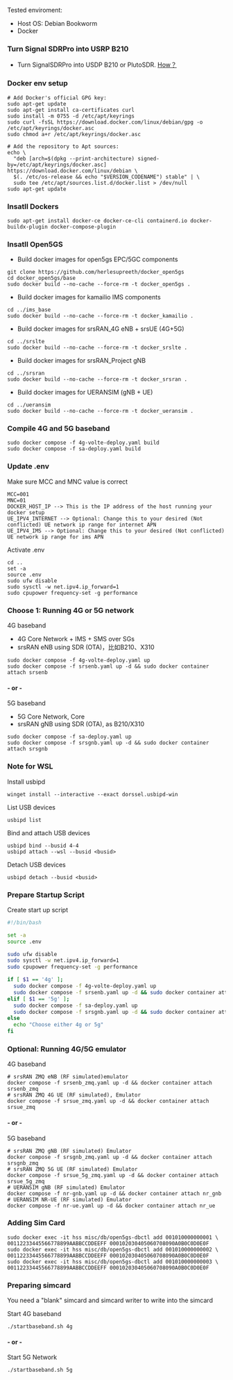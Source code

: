 Tested enviroment:
- Host OS: Debian Bookworm
- Docker

### Turn Signal SDRPro into USRP B210
- Turn SignalSDRPro into USDP B210 or PlutoSDR.  [How？](https://github.com/signalens/signalsdrpro_docs/blob/main/transform.md)

### Docker env setup

```
# Add Docker's official GPG key:
sudo apt-get update
sudo apt-get install ca-certificates curl
sudo install -m 0755 -d /etc/apt/keyrings
sudo curl -fsSL https://download.docker.com/linux/debian/gpg -o /etc/apt/keyrings/docker.asc
sudo chmod a+r /etc/apt/keyrings/docker.asc

# Add the repository to Apt sources:
echo \
  "deb [arch=$(dpkg --print-architecture) signed-by=/etc/apt/keyrings/docker.asc] https://download.docker.com/linux/debian \
  $(. /etc/os-release && echo "$VERSION_CODENAME") stable" | \
  sudo tee /etc/apt/sources.list.d/docker.list > /dev/null
sudo apt-get update
```

### Insatll Dockers

```
sudo apt-get install docker-ce docker-ce-cli containerd.io docker-buildx-plugin docker-compose-plugin
```

### Insatll Open5GS

- Build docker images for open5gs EPC/5GC components
```
git clone https://github.com/herlesupreeth/docker_open5gs
cd docker_open5gs/base
sudo docker build --no-cache --force-rm -t docker_open5gs .
```
- Build docker images for kamailio IMS components
```
cd ../ims_base
sudo docker build --no-cache --force-rm -t docker_kamailio .
```
- Build docker images for srsRAN_4G eNB + srsUE (4G+5G)
```
cd ../srslte
sudo docker build --no-cache --force-rm -t docker_srslte .
```
- Build docker images for srsRAN_Project gNB
```
cd ../srsran
sudo docker build --no-cache --force-rm -t docker_srsran .
```
- Build docker images for UERANSIM (gNB + UE)
```
cd ../ueransim
sudo docker build --no-cache --force-rm -t docker_ueransim .
```


### Compile 4G and 5G baseband
```
sudo docker compose -f 4g-volte-deploy.yaml build
sudo docker compose -f sa-deploy.yaml build
```

### Update .env

Make sure MCC and MNC value is correct

```
MCC=001
MNC=01
DOCKER_HOST_IP --> This is the IP address of the host running your docker setup
UE_IPV4_INTERNET --> Optional: Change this to your desired (Not conflicted) UE network ip range for internet APN
UE_IPV4_IMS --> Optional: Change this to your desired (Not conflicted) UE network ip range for ims APN
```

Activate .env
```
cd ..
set -a
source .env
sudo ufw disable
sudo sysctl -w net.ipv4.ip_forward=1
sudo cpupower frequency-set -g performance
```


### Choose 1: Running 4G or 5G network

4G baseband
- 4G Core Network + IMS + SMS over SGs
- srsRAN eNB using SDR (OTA)，比如B210、X310
```
sudo docker compose -f 4g-volte-deploy.yaml up
sudo docker compose -f srsenb.yaml up -d && sudo docker container attach srsenb
```
#### - or -

5G baseband
- 5G Core Network, Core
- srsRAN gNB using SDR (OTA), as B210/X310
```
sudo docker compose -f sa-deploy.yaml up
sudo docker compose -f srsgnb.yaml up -d && sudo docker container attach srsgnb
```

### Note for WSL
Install usbipd
```
winget install --interactive --exact dorssel.usbipd-win
```

List USB devices
```
usbipd list
```

Bind and attach USB devices
```
usbipd bind --busid 4-4
usbipd attach --wsl --busid <busid>
```
Detach USB devices
```
usbipd detach --busid <busid>
```

### Prepare Startup Script
Create start up script
```startbaseband.sh
#!/bin/bash

set -a
source .env

sudo ufw disable
sudo sysctl -w net.ipv4.ip_forward=1
sudo cpupower frequency-set -g performance

if [ $1 == '4g' ];
  sudo docker compose -f 4g-volte-deploy.yaml up
  sudo docker compose -f srsenb.yaml up -d && sudo docker container attach srsenb
elif [ $1 == '5g' ];
  sudo docker compose -f sa-deploy.yaml up
  sudo docker compose -f srsgnb.yaml up -d && sudo docker container attach srsgnb
else
  echo "Choose either 4g or 5g"
fi
```

### Optional: Running 4G/5G emulator

4G baseband
``` 
# srsRAN ZMQ eNB (RF simulated)emulator
docker compose -f srsenb_zmq.yaml up -d && docker container attach srsenb_zmq
# srsRAN ZMQ 4G UE (RF simulated), Emulator
docker compose -f srsue_zmq.yaml up -d && docker container attach srsue_zmq
```

#### - or -

5G baseband
```
# srsRAN ZMQ gNB (RF simulated) Emulator
docker compose -f srsgnb_zmq.yaml up -d && docker container attach srsgnb_zmq
# srsRAN ZMQ 5G UE (RF simulated) Emulator
docker compose -f srsue_5g_zmq.yaml up -d && docker container attach srsue_5g_zmq
# UERANSIM gNB (RF simulated) Emulator
docker compose -f nr-gnb.yaml up -d && docker container attach nr_gnb
# UERANSIM NR-UE (RF simulated) Emulator
docker compose -f nr-ue.yaml up -d && docker container attach nr_ue
```

### Adding Sim Card

```
sudo docker exec -it hss misc/db/open5gs-dbctl add 001010000000001 \
00112233445566778899AABBCCDDEEFF 000102030405060708090A0B0C0D0E0F
sudo docker exec -it hss misc/db/open5gs-dbctl add 001010000000002 \
00112233445566778899AABBCCDDEEFF 000102030405060708090A0B0C0D0E0F
sudo docker exec -it hss misc/db/open5gs-dbctl add 001010000000003 \
00112233445566778899AABBCCDDEEFF 000102030405060708090A0B0C0D0E0F
```

### Preparing simcard
You need a "blank" simcard and simcard writer to write into the simcard

Start 4G baseband
```
./startbaseband.sh 4g
```

#### - or -
Start 5G Network
```
./startbaseband.sh 5g
```
